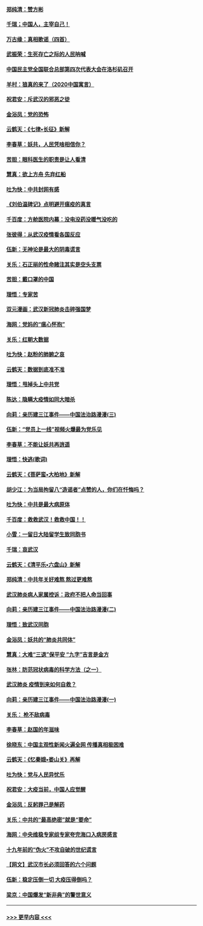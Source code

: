 #### [郑纯清：赞方彬](../pages/nsc993/n11856803.md?t=02101244) 
#### [千瑞；中国人，主宰自己！](../pages/nsc993/n11856793.md?t=02101244) 
#### [万古缘：真相歌谣（四首）](../pages/nsc993/n11856263.md?t=02101244) 
#### [武振荣：生死存亡之际的人民呐喊](../pages/nsc993/n11856256.md?t=02101244) 
#### [中国民主党全国联合总部第四次代表大会在洛杉矶召开](../pages/nsc993/n11856344.md?t=02101244) 
#### [羊村：狼真的来了（2020中国寓言）](../pages/nsc993/n11856229.md?t=02101244) 
#### [祝君安：斥武汉的邪恶之徒](../pages/nsc993/n11855861.md?t=02101244) 
#### [金浴凤：党的恐怖](../pages/nsc993/n11855849.md?t=02101244) 
#### [云鹤天：《七律▪长征》新解](../pages/nsc993/n11855479.md?t=02101244) 
#### [李春草：妖共，人民凭啥相信你？](../pages/nsc993/n11855196.md?t=02101244) 
#### [苦胆：眼科医生的职责是让人看清](../pages/nsc993/n11853840.md?t=02101244) 
#### [慧真：欲上方舟 先弃红船](../pages/nsc993/n11853483.md?t=02101244) 
#### [吐为快：中共封网有感](../pages/nsc993/n11852575.md?t=02101244) 
#### [《刘伯温碑记》点明避开瘟疫的真言](../pages/nsc993/n11852128.md?t=02101244) 
#### [千百度：方舱医院内幕：没电没药没暖气没吃的](../pages/nsc993/n11850211.md?t=02101244) 
#### [张彼得：从武汉疫情看各国反应](../pages/nsc993/n11850102.md?t=02101244) 
#### [伍新：无神论是最大的阴毒谎言](../pages/nsc993/n11846129.md?t=02101244) 
#### [关乐：石正丽的性命赌注其实是空头支票](../pages/nsc993/n11846109.md?t=02101244) 
#### [苦胆：戴口罩的中国](../pages/nsc993/n11845576.md?t=02101244) 
#### [理悟：专家苦](../pages/nsc993/n11845564.md?t=02101244) 
#### [双元漫画：武汉新冠肺炎击碎强国梦](../pages/nsc993/n11843320.md?t=02101244) 
#### [海网：党妈的“瘟心怀抱”](../pages/nsc993/n11840740.md?t=02101244) 
#### [关乐：红朝大数据](../pages/nsc993/n11840675.md?t=02101244) 
#### [吐为快：赵粉的肺腑之哀](../pages/nsc993/n11840618.md?t=02101244) 
#### [云鹤天：数据到底准不准](../pages/nsc993/n11840325.md?t=02101244) 
#### [理悟：甩掉头上中共党](../pages/nsc993/n11838826.md?t=02101244) 
#### [陈达：隐瞒大疫情如同大暗杀](../pages/nsc993/n11838771.md?t=02101244) 
#### [向莉：亲历建三江事件——中国法治路漫漫(三)](../pages/nsc993/n11831825.md?t=02101244) 
#### [伍新：“党员上一线”视频火爆最为党乐见](../pages/nsc993/n11838200.md?t=02101244) 
#### [李春草：不能让妖共再逍遥](../pages/nsc993/n11838102.md?t=02101244) 
#### [理悟：快逃(歌词)](../pages/nsc993/n11838083.md?t=02101244) 
#### [云鹤天：《菩萨蛮▪大柏地》新解](../pages/nsc993/n11838059.md?t=02101244) 
#### [胡少江：为当局拘留八“造谣者”点赞的人，你们在忏悔吗？](../pages/nsc993/n11836801.md?t=02101244) 
#### [吐为快：中共是最大病原体](../pages/nsc993/n11836748.md?t=02101244) 
#### [千百度：救救武汉！救救中国！！](../pages/nsc993/n11836145.md?t=02101244) 
#### [小雪：一留日大陆留学生致同胞书](../pages/nsc993/n11834624.md?t=02101244) 
#### [千瑞：哀武汉](../pages/nsc993/n11833647.md?t=02101244) 
#### [云鹤天：《清平乐▪六盘山》新解](../pages/nsc993/n11833611.md?t=02101244) 
#### [郑纯清：中共年关好难熬 熬过更难熬](../pages/nsc993/n11833489.md?t=02101244) 
#### [武汉肺炎病人家属控诉：政府不把人命当回事](../pages/nsc993/n11833205.md?t=02101244) 
#### [向莉：亲历建三江事件——中国法治路漫漫(二)](../pages/nsc993/n11829102.md?t=02101244) 
#### [理悟：致武汉同胞](../pages/nsc993/n11831522.md?t=02101244) 
#### [金浴凤：妖共的“肺炎共同体”](../pages/nsc993/n11829448.md?t=02101244) 
#### [慧真：大难“三退”保平安 “九字”吉言是金方](../pages/nsc993/n11829501.md?t=02101244) 
#### [张林：防范冠状病毒的科学方法（之一）](../pages/nsc993/n11828618.md?t=02101244) 
#### [武汉肺炎 疫情到来如何自救？](../pages/nsc993/n11827632.md?t=02101244) 
#### [向莉：亲历建三江事件——中国法治路漫漫(一)](../pages/nsc993/n11827190.md?t=02101244) 
#### [关乐： 枪不敌病毒](../pages/nsc993/n11826746.md?t=02101244) 
#### [李春草：赵国的年滋味](../pages/nsc993/n11826321.md?t=02101244) 
#### [徐晓东：中国主观性新闻火遍全网 传播真相极困难](../pages/nsc993/n11826508.md?t=02101244) 
#### [云鹤天：《忆秦娥▪娄山关》再解](../pages/nsc993/n11824682.md?t=02101244) 
#### [吐为快：党与人民异忧乐](../pages/nsc993/n11824660.md?t=02101244) 
#### [祝君安：大疫当前，中国人应觉醒](../pages/nsc993/n11821946.md?t=02101244) 
#### [金浴凤：反躬罪己是解药](../pages/nsc993/n11820280.md?t=02101244) 
#### [关乐：中共的“最高绝密”就是“要命”](../pages/nsc993/n11816946.md?t=02101244) 
#### [海网：中央维稳专家组专家夸完海口入病房感言](../pages/nsc993/n11815138.md?t=02101244) 
#### [十九年前的“伪火”不攻自破的世纪谎言](../pages/nsc993/n11813238.md?t=02101244) 
#### [【网文】武汉市长必须回答的六个问题](../pages/nsc993/n11813848.md?t=02101244) 
#### [伍新：稳定压倒一切 大疫压得倒吗？](../pages/nsc993/n11812634.md?t=02101244) 
#### [梁京：中国爆发“新非典”的警世意义](../pages/nsc993/n11812554.md?t=02101244) 

----
#### [ >>> 更早内容 <<< ](../indexes/nsc993-earlier.md)
